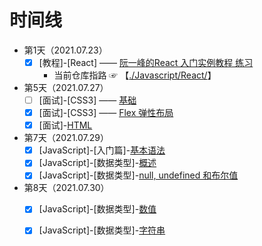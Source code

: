 # 时间线
  * 第1天（2021.07.23）
    * [x] [教程]-[React] —— [阮一峰的React 入门实例教程 练习](https://github.com/tx321-4/react-demo02)
      * 当前仓库指路 ☞ 【[./Javascript/React/](./JavaScript/React/README.md)】

  * 第5天（2021.07.27）
    * [ ] [面试]-[CSS3] —— [基础](./面试/CSS3/基础.md)
    * [x] [面试]-[CSS3] —— [Flex 弹性布局](./面试/CSS3/Flex.md)
    * [x] [面试]-[HTML](./面试/HTML/README.md)
  * 第7天（2021.07.29）
    * [x] [JavaScript]-[入门篇]-[基本语法](./JavaScript/入门教程/入门篇/基本语法.md)
    * [x] [JavaScript]-[数据类型]-[概述](./JavaScript/入门教程/数据类型/概述.md)
    * [x] [JavaScript]-[数据类型]-[null, undefined 和布尔值](./JavaScript/入门教程/数据类型/布尔值-null-undefined.md)
  * 第8天（2021.07.30）
    * [x] [JavaScript]-[数据类型]-[数值](./JavaScript/入门教程/数据类型/数值.md)
    * [x] [JavaScript]-[数据类型]-[字符串](./JavaScript/入门教程/数据类型/字符串.md)

  
